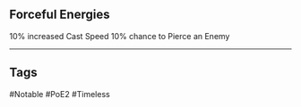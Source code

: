 ## Forceful Energies
10% increased Cast Speed
10% chance to Pierce an Enemy

---
## Tags
#Notable
#PoE2
#Timeless
